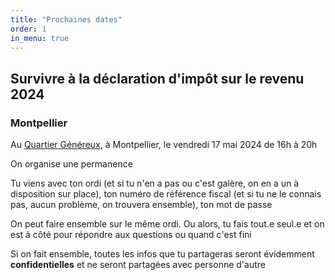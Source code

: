 ```yaml
---
title: "Prochaines dates"
order: 1
in_menu: true
---
```

## Survivre à la déclaration d'impôt sur le revenu 2024

### Montpellier

Au [Quartier Généreux](https://quartiergenereux.fr/), à Montpellier, le vendredi 17 mai 2024 de 16h à 20h

On organise une permanence

Tu viens avec ton ordi (et si tu n'en a pas ou c'est galère, on en a un à disposition sur place), ton numéro de référence fiscal (et si tu ne le connais pas, aucun problème, on trouvera ensemble), ton mot de passe

On peut faire ensemble sur le même ordi. Ou alors, tu fais tout.e seul.e et on est à côté pour répondre aux questions ou quand c'est fini

Si on fait ensemble, toutes les infos que tu partageras seront évidemment **confidentielles** et ne seront partagées avec personne d'autre 
